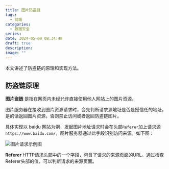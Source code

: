 ```yaml
---
title: 图片防盗链
tags:
  - 前端
categories:
  - 数据安全
series: 
date: 2024-05-09 08:34:48
draft: true
description: 
image: ""
---
```


本文讲述了防盗链的原理和实现方法。

<!--more-->

## 防盗链原理

**图片盗链** 是指在网页内未经允许直接使用他人网站上的图片资源。

图片服务器在接收到图片资源请求时，会先判断请求源地址是否是授信任的地址，是的话返回图片资源，否则禁止访问或者返回防盗链图片。

具体实现以 baidu 网站为例，发起图片地址请求时会在头部`Referer`加上请求源`https://www.baidu.com/`，图片服务器通过此字段识别访问来源。如下图：

![图片请求示例图](https://r.xulinfeng.xyz/linden/2024/05/48e239858550dd89744c69b7a3b4ab51.png)

**Referer**
HTTP请求头部中的一个字段，包含了请求的来源页面的URL。通过检查Referer头部的值，可以判断请求的来源页面。


##
